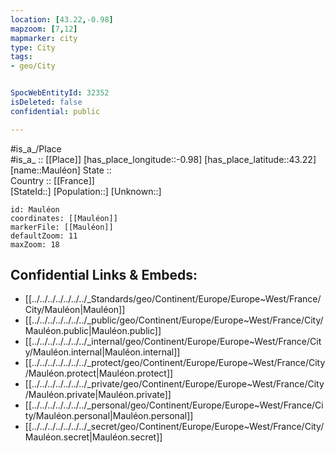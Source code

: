 ```yaml
---
location: [43.22,-0.98] 
mapzoom: [7,12] 
mapmarker: city 
type: City
tags:
- geo/City


SpocWebEntityId: 32352
isDeleted: false
confidential: public

---
```

#is_a_/Place  
#is_a_ :: [[Place]] 
[has_place_longitude::-0.98] 
[has_place_latitude::43.22] 
[name::Mauléon] 
State ::  
Country :: [[France]]  
[StateId::] 
[Population::] 
[Unknown::] 


```leaflet
id: Mauléon
coordinates: [[Mauléon]] 
markerFile: [[Mauléon]] 
defaultZoom: 11 
maxZoom: 18
```


## Confidential Links & Embeds: 
- [[../../../../../../../_Standards/geo/Continent/Europe/Europe~West/France/City/Mauléon|Mauléon]] 
- [[../../../../../../../_public/geo/Continent/Europe/Europe~West/France/City/Mauléon.public|Mauléon.public]] 
- [[../../../../../../../_internal/geo/Continent/Europe/Europe~West/France/City/Mauléon.internal|Mauléon.internal]] 
- [[../../../../../../../_protect/geo/Continent/Europe/Europe~West/France/City/Mauléon.protect|Mauléon.protect]] 
- [[../../../../../../../_private/geo/Continent/Europe/Europe~West/France/City/Mauléon.private|Mauléon.private]] 
- [[../../../../../../../_personal/geo/Continent/Europe/Europe~West/France/City/Mauléon.personal|Mauléon.personal]] 
- [[../../../../../../../_secret/geo/Continent/Europe/Europe~West/France/City/Mauléon.secret|Mauléon.secret]] 
